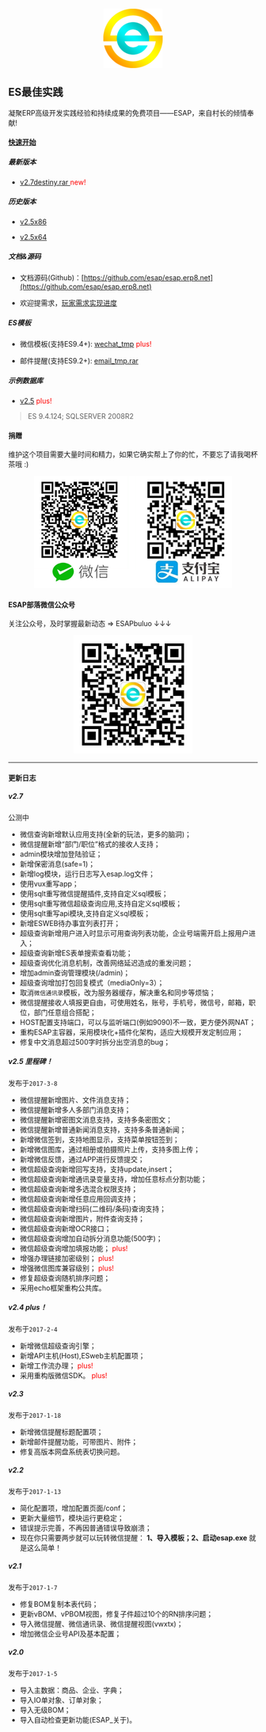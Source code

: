<p align="center">
  <img src="./img/logo.png" width="120">
</p>

## ES最佳实践
凝聚ERP高级开发实践经验和持续成果的免费项目——ESAP，来自村长的倾情奉献!

#### [快速开始](s0.md)

##### 最新版本
* <a href="./build/esap2.7destiny.rar" target="_blank">v2.7destiny.rar </a><span style="color:red"> new!</span>

##### 历史版本
* <a href="./build/esap2.5x86.rar" target="_blank">v2.5x86</a>

* <a href="./build/esap2.5x64.rar" target="_blank">v2.5x64</a>

##### 文档&源码

* 文档源码(Github)：[https://github.com/esap/esap.erp8.net](https://github.com/esap/esap.erp8.net) 

* 欢迎提需求，[玩家需求实现进度](ref.md)

##### ES模板

* 微信模板(支持ES9.4+): <a href="./db/wechat_tmp.rar" target="_blank">wechat_tmp</a> <span style="color:red">plus!</span>

* 邮件提醒(支持ES9.2+): <a href="./db/email_tmp.rar" target="_blank">email_tmp.rar</a> 

##### 示例数据库

* <a href="./db/esap2.0.rar" target="_blank">v2.5</a> <span style="color:red">plus!</span>

> ES 9.4.124; SQLSERVER 2008R2

#### 捐赠
维护这个项目需要大量时间和精力，如果它确实帮上了你的忙，不要忘了请我喝杯茶哦 :)

<p align="center">
  <img src="./img/esap_pay.png" width="400">
</p>

#### ESAP部落微信公众号
关注公众号，及时掌握最新动态 => ESAPbuluo ↓↓↓

<p align="center">
  <img src="./img/wx.jpg" width="240">
</p>

<hr />

#### 更新日志

##### v2.7
公测中

* 微信查询新增默认应用支持(全新的玩法，更多的脑洞)；
* 微信提醒新增“部门/职位”格式的接收人支持；
* admin模块增加登陆验证；
* 新增保密消息(safe=1)；
* 新增log模块，运行日志写入esap.log文件；
* 使用vux重写app；
* 使用sqlt重写微信提醒插件,支持自定义sql模板；
* 使用sqlt重写微信超级查询应用,支持自定义sql模板；
* 使用sqlt重写api模块,支持自定义sql模板；
* 新增ESWEB待办事宜列表打开；
* 超级查询新增用户进入时显示可用查询列表功能，企业号端需开启上报用户进入；
* 超级查询新增ES表单搜索查看功能；
* 超级查询优化消息机制，改善网络延迟造成的重发问题；
* 增加admin查询管理模块(/admin)；
* 超级查询增加打包回复模式（mediaOnly=3）；
* 取消`微信通讯录`模板，改为服务器缓存，解决重名和同步等烦恼；
* 微信提醒接收人填报更自由，可使用姓名，账号，手机号，微信号，邮箱，职位，部门任意组合搭配；
* HOST配置支持端口，可以与监听端口(例如9090)不一致，更方便外网NAT；
* 重构ESAP主容器，采用模块化+插件化架构，适应大规模开发定制应用；
* 修复中文消息超过500字时拆分出空消息的bug；

##### v2.5 里程碑！
发布于`2017-3-8`

* 微信提醒新增图片、文件消息支持；
* 微信提醒新增多人多部门消息支持；
* 微信提醒新增密图文消息支持，支持多条密图文；
* 微信提醒新增普通新闻消息支持，支持多条普通新闻；
* 新增微信签到，支持地图显示，支持菜单按钮签到；
* 新增微信图库，通过相册或拍摄照片上传，支持多图上传；
* 新增微信反馈，通过APP进行反馈提交；
* 微信超级查询新增回写支持，支持update,insert；
* 微信超级查询新增通讯录变量支持，增加任意标点分割功能；
* 微信超级查询新增多选混合权限支持；
* 微信超级查询新增任意应用回调支持；
* 微信超级查询新增扫码(二维码/条码)查询支持；
* 微信超级查询新增图片，附件查询支持；
* 微信超级查询新增OCR接口；
* 微信超级查询增加自动拆分消息功能(500字)；
* 微信超级查询增加填报功能； <span style="color:red">plus!</span>
* 增强办理链接加密级别； <span style="color:red">plus!</span>
* 增强微信图库兼容级别； <span style="color:red">plus!</span>
* 修复超级查询随机排序问题；
* 采用echo框架重构公共库。

##### v2.4 plus！
发布于`2017-2-4`

* 新增微信超级查询引擎；
* 新增API主机(Host),ESweb主机配置项；
* 新增工作流办理； <span style="color:red">plus!</span>
* 采用重构版微信SDK。 <span style="color:red">plus!</span>

##### v2.3
发布于`2017-1-18`

* 新增微信提醒标题配置项；  
* 新增邮件提醒功能，可带图片、附件；  
* 修复高版本网盘系统表切换问题。

##### v2.2
发布于`2017-1-13`

* 简化配置项，增加配置页面/conf；  
* 更新大量细节，模块运行更稳定；
* 错误提示完善，不再因普通错误导致崩溃；  
* 现在你只需要两步就可以玩转微信提醒： **1、导入模板；2、启动esap.exe** 就是这么简单！

##### v2.1
发布于`2017-1-7`

* 修复BOM复制本表代码；  
* 更新vBOM、vPBOM视图，修复子件超过10个的RN排序问题；  
* 导入微信提醒、微信通讯录、微信提醒视图(vwxtx)；    
* 增加微信企业号API及基本配置； 

##### v2.0 
发布于`2017-1-5`

* 导入主数据：商品、企业、字典；  
* 导入IO单对象、订单对象；  
* 导入无级BOM；  
* 导入自动检查更新功能(ESAP_关于)。
